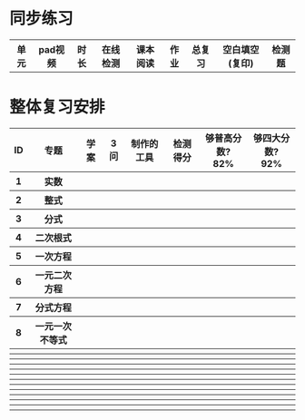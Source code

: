 
# 同步练习
<table>
  <tr>
    <th>单元</th>
    <th>pad视频</th>
    <th>时长</th>
    <th>在线检测</th>
    <th>课本阅读</th>
    <th>作业</th>
    <th>总复习</th>
    <th>空白填空(复印)</th>
    <th>检测题</th>
  </tr>
</table>

# 整体复习安排

<table>
  <tr>
    <th>ID</th>
    <th>专题</th>
    <th>学案</th>
    <th>3问</th>
    <th>制作的工具</th>
    <th>检测得分</th>
    <th>够普高分数?<br>82%</th>
    <th>够四大分数?<br>92%</th>
  </tr>
  <tr>
    <th>1</th> <!ID>
    <th>实数</th> <!专题>
    <th></th> <!学案>
    <th></th> <!3问>
    <th></th> <!制作的工具>
    <th></th> <!检测得分>
    <th></th> <!够普高分数?>
    <th></th> <!够四大分数?>
  </tr>  
  <tr>
    <th>2</th> <!ID>
    <th>整式</th> <!专题>
    <th></th> <!学案>
    <th></th> <!3问>
    <th></th> <!制作的工具>
    <th></th> <!检测得分>
    <th></th> <!够普高分数?>
    <th></th> <!够四大分数?>
  </tr>  
  <tr>
    <th>3</th> <!ID>
    <th>分式</th> <!专题>
    <th></th> <!学案>
    <th></th> <!3问>
    <th></th> <!制作的工具>
    <th></th> <!检测得分>
    <th></th> <!够普高分数?>
    <th></th> <!够四大分数?>
  </tr>  
  <tr>
    <th>4</th> <!ID>
    <th>二次根式</th> <!专题>
    <th></th> <!学案>
    <th></th> <!3问>
    <th></th> <!制作的工具>
    <th></th> <!检测得分>
    <th></th> <!够普高分数?>
    <th></th> <!够四大分数?>
  </tr>  
  <tr>
    <th>5</th> <!ID>
    <th>一次方程</th> <!专题>
    <th></th> <!学案>
    <th></th> <!3问>
    <th></th> <!制作的工具>
    <th></th> <!检测得分>
    <th></th> <!够普高分数?>
    <th></th> <!够四大分数?>
  </tr>  
  <tr>
    <th>6</th> <!ID>
    <th>一元二次方程</th> <!专题>
    <th></th> <!学案>
    <th></th> <!3问>
    <th></th> <!制作的工具>
    <th></th> <!检测得分>
    <th></th> <!够普高分数?>
    <th></th> <!够四大分数?>
  </tr>  
  <tr>
    <th>7</th> <!ID>
    <th>分式方程</th> <!专题>
    <th></th> <!学案>
    <th></th> <!3问>
    <th></th> <!制作的工具>
    <th></th> <!检测得分>
    <th></th> <!够普高分数?>
    <th></th> <!够四大分数?>
  </tr>  
  <tr>
    <th>8</th> <!ID>
    <th>一元一次不等式</th> <!专题>
    <th></th> <!学案>
    <th></th> <!3问>
    <th></th> <!制作的工具>
    <th></th> <!检测得分>
    <th></th> <!够普高分数?>
    <th></th> <!够四大分数?>
  </tr>  
  <tr>
    <th></th> <!ID>
    <th></th> <!专题>
    <th></th> <!学案>
    <th></th> <!3问>
    <th></th> <!制作的工具>
    <th></th> <!检测得分>
    <th></th> <!够普高分数?>
    <th></th> <!够四大分数?>
  </tr>  
  <tr>
    <th></th> <!ID>
    <th></th> <!专题>
    <th></th> <!学案>
    <th></th> <!3问>
    <th></th> <!制作的工具>
    <th></th> <!检测得分>
    <th></th> <!够普高分数?>
    <th></th> <!够四大分数?>
  </tr>  
  <tr>
    <th></th> <!ID>
    <th></th> <!专题>
    <th></th> <!学案>
    <th></th> <!3问>
    <th></th> <!制作的工具>
    <th></th> <!检测得分>
    <th></th> <!够普高分数?>
    <th></th> <!够四大分数?>
  </tr>  
  <tr>
    <th></th> <!ID>
    <th></th> <!专题>
    <th></th> <!学案>
    <th></th> <!3问>
    <th></th> <!制作的工具>
    <th></th> <!检测得分>
    <th></th> <!够普高分数?>
    <th></th> <!够四大分数?>
  </tr>  
  <tr>
    <th></th> <!ID>
    <th></th> <!专题>
    <th></th> <!学案>
    <th></th> <!3问>
    <th></th> <!制作的工具>
    <th></th> <!检测得分>
    <th></th> <!够普高分数?>
    <th></th> <!够四大分数?>
  </tr>  
  <tr>
    <th></th> <!ID>
    <th></th> <!专题>
    <th></th> <!学案>
    <th></th> <!3问>
    <th></th> <!制作的工具>
    <th></th> <!检测得分>
    <th></th> <!够普高分数?>
    <th></th> <!够四大分数?>
  </tr>  
  <tr>
    <th></th> <!ID>
    <th></th> <!专题>
    <th></th> <!学案>
    <th></th> <!3问>
    <th></th> <!制作的工具>
    <th></th> <!检测得分>
    <th></th> <!够普高分数?>
    <th></th> <!够四大分数?>
  </tr>  
  <tr>
    <th></th> <!ID>
    <th></th> <!专题>
    <th></th> <!学案>
    <th></th> <!3问>
    <th></th> <!制作的工具>
    <th></th> <!检测得分>
    <th></th> <!够普高分数?>
    <th></th> <!够四大分数?>
  </tr>  
  <tr>
    <th></th> <!ID>
    <th></th> <!专题>
    <th></th> <!学案>
    <th></th> <!3问>
    <th></th> <!制作的工具>
    <th></th> <!检测得分>
    <th></th> <!够普高分数?>
    <th></th> <!够四大分数?>
  </tr>  
  <tr>
    <th></th> <!ID>
    <th></th> <!专题>
    <th></th> <!学案>
    <th></th> <!3问>
    <th></th> <!制作的工具>
    <th></th> <!检测得分>
    <th></th> <!够普高分数?>
    <th></th> <!够四大分数?>
  </tr>  
  <tr>
    <th></th> <!ID>
    <th></th> <!专题>
    <th></th> <!学案>
    <th></th> <!3问>
    <th></th> <!制作的工具>
    <th></th> <!检测得分>
    <th></th> <!够普高分数?>
    <th></th> <!够四大分数?>
  </tr>  
  <tr>
    <th></th> <!ID>
    <th></th> <!专题>
    <th></th> <!学案>
    <th></th> <!3问>
    <th></th> <!制作的工具>
    <th></th> <!检测得分>
    <th></th> <!够普高分数?>
    <th></th> <!够四大分数?>
  </tr>    
</table>
